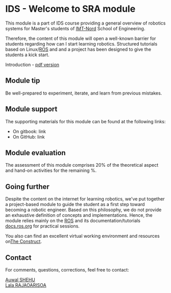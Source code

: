 # IDS - Welcome to SRA module

This module is a part of IDS course providing a general overview of robotics systems for Master's students of [IMT-Nord](http://www.imt-nord-europe.fr) School of Engineering.

Therefore, the content of this module will open a well-known barrier for students regarding how can I start learning robotics. Structured tutorials based on Linux/[ROS](https://ros.org/) and and a project has been designed to give the students a kick start.

Introduction - [pdf version]()

## Module tip

Be well-prepared to experiment, iterate, and learn from previous mistakes.

## Module support

The supporting materials for this module can be found at the following links:

- On gitbook: link
- On GitHub: link

## Module evaluation

The assessment of this module comprises 20% of the theoretical aspect and hand-on activities for the remaining %.

## Going further

Despite the content on the internet for learning robotics, we've put together a project-based module to guide the student as a first step toward becoming a robotic engineer. Based on this philosophy, we do not provide an exhaustive definition of concepts and implementations. Hence, the module relies mainly on the [ROS](http://www.ros.org/) and its documentation/tutorials [docs.ros.org](https://docs.ros.org) for practical sessions.

You also can find an excellent virtual working environment and resources on[The Construct](https://www.theconstructsim.com/).

## Contact

For comments, questions, corrections, feel free to contact:

[Auwal SHEHU](mailto://auwal.shehu@imt-nord-europe.fr)  
[Lala RAJAOARISOA](mailto://lala.rajaoarisoa@imt-nord-europe.fr)
